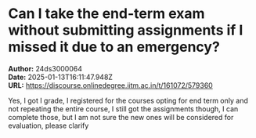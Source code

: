 # Can I take the end-term exam without submitting assignments if I missed it due to an emergency?

**Author:** 24ds3000064  
**Date:** 2025-01-13T16:11:47.948Z  
**URL:** https://discourse.onlinedegree.iitm.ac.in/t/161072/579360

Yes, I got I grade, I registered for the courses opting for end term only and not repeating the entire course,
I still got the assignments though, I can complete those, but I am not sure the new ones will be considered for evaluation, please clarify
